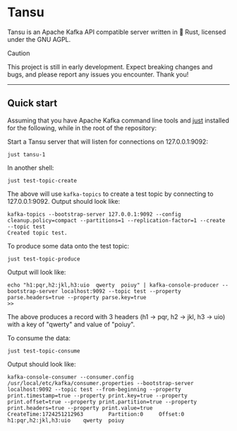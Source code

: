 # Tansu

Tansu is an Apache Kafka API compatible server written in 🦀 Rust, licensed under the GNU AGPL.

> [!CAUTION]
>
> This project is still in early development.
> Expect breaking changes and bugs, and please report any issues you encounter.
> Thank you!

---

## Quick start

Assuming that you have Apache Kafka command line tools and [just](https://github.com/casey/just) installed
for the following, while in the root of the repository:

Start a Tansu server that will listen for connections on 127.0.0.1:9092:

```shell
just tansu-1
```

In another shell:

```shell
just test-topic-create
```

The above will use `kafka-topics` to create a test topic by connecting to 127.0.0.1:9092.
Output should look like:

```shell
kafka-topics --bootstrap-server 127.0.0.1:9092 --config cleanup.policy=compact --partitions=1 --replication-factor=1 --create --topic test
Created topic test.
```
To produce some data onto the test topic:

```shell
just test-topic-produce
```

Output will look like:

```shell
echo "h1:pqr,h2:jkl,h3:uio  qwerty  poiuy" | kafka-console-producer --bootstrap-server localhost:9092 --topic test --property parse.headers=true --property parse.key=true
>>
```

The above produces a record with 3 headers (h1 -> pqr, h2 -> jkl, h3 -> uio) with a key of "qwerty" and value of "poiuy".

To consume the data:

```shell
just test-topic-consume
```

Output should look like:

```shell
kafka-console-consumer --consumer.config /usr/local/etc/kafka/consumer.properties --bootstrap-server localhost:9092 --topic test --from-beginning --property print.timestamp=true --property print.key=true --property print.offset=true --property print.partition=true --property print.headers=true --property print.value=true
CreateTime:1724251212963        Partition:0     Offset:0        h1:pqr,h2:jkl,h3:uio    qwerty  poiuy
```
